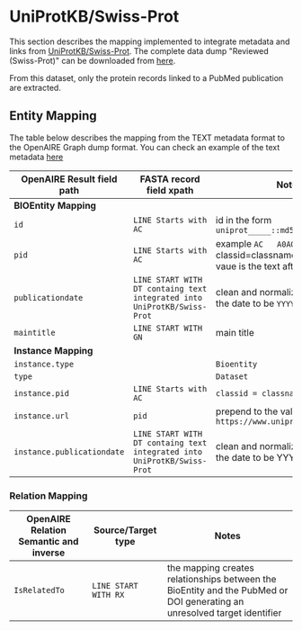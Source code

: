 # UniProtKB/Swiss-Prot

This section describes the mapping implemented to integrate metadata and links from [UniProtKB/Swiss-Prot](https://www.uniprot.org/).
The complete data dump "Reviewed (Swiss-Prot)" can be downloaded from [here](https://www.uniprot.org/help/downloads).

From this dataset, only the protein records linked to a PubMed publication are extracted.

## Entity Mapping

The table below describes the mapping from the TEXT metadata format to the OpenAIRE Graph dump format.
You can check an example of the text metadata [here](https://rest.uniprot.org/uniprotkb/A0A0C5B5G6.txt)

| OpenAIRE Result field path   | FASTA record field xpath                                                 | Notes                                                                                    |
|------------------------------|--------------------------------------------------------------------------|------------------------------------------------------------------------------------------|
| **BIOEntity Mapping**        |                                                                          |                                                                                          |
| `id`                         | `LINE Starts with AC`                                                    | id in the form `uniprot_____::md5(id)`                                                   |
| `pid`                        | `LINE Starts with AC`                                                    | example `AC   A0A0C5B5G6;`  classid=classname=`uniprot`  the vaue is the text after `AC` |
| `publicationdate`            | `LINE START WITH DT containg text integrated into UniProtKB/Swiss-Prot`  | clean and normalize the format of the date to be `YYYY-mm-dd`                            |
| `maintitle`                  | `LINE START WITH GN`                                                     | main title                                                                               |
| **Instance Mapping**         |                                                                          |                                                                                          |
| `instance.type`              |                                                                          | `Bioentity`                                                                              |
| `type`                       |                                                                          | `Dataset`                                                                                | 
| `instance.pid`               | `LINE Starts with AC`                                                    | `classid = classname = uniprot`                                                          |
| `instance.url`               | `pid`                                                                    | prepend to  the value `https://www.uniprot.org/uniprot/`                                 |
| `instance.publicationdate`   | `LINE START WITH DT containg text integrated into UniProtKB/Swiss-Prot`  | clean and normalize the format of the date to be YYYY-mm-dd                              |


### Relation Mapping
| OpenAIRE Relation Semantic and inverse | Source/Target type   | Notes                                                                                                                    |
|----------------------------------------|----------------------|--------------------------------------------------------------------------------------------------------------------------|
| `IsRelatedTo`                          | `LINE START WITH RX` | the mapping creates relationships between the BioEntity and the PubMed or DOI generating an unresolved target identifier |
